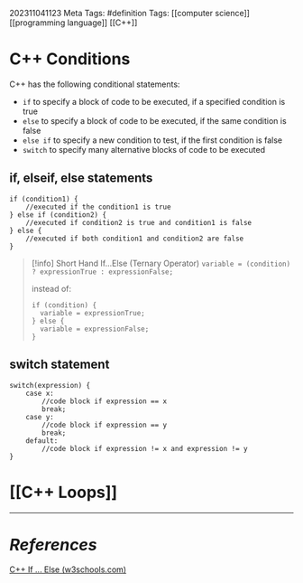 202311041123
Meta Tags: #definition 
Tags: [[computer science]] [[programming language]] [[C++]]

# C++ Conditions

C++ has the following conditional statements:
- `if` to specify a block of code to be executed, if a specified condition is true
- `else` to specify a block of code to be executed, if the same condition is false
- `else if` to specify a new condition to test, if the first condition is false
- `switch` to specify many alternative blocks of code to be executed

## if, elseif, else statements

```
if (condition1) {
	//executed if the condition1 is true
} else if (condition2) {
	//executed if condition2 is true and condition1 is false
} else {
	//executed if both condition1 and condition2 are false
}
```

>[!info] Short Hand If...Else (Ternary Operator)
>`variable = (condition) ? expressionTrue : expressionFalse;`
>
>instead of:
>
>```
>if (condition) {
>	variable = expressionTrue;
>} else {
>	variable = expressionFalse;
>}
>```

## switch statement

```
switch(expression) {
	case x:
		//code block if expression == x
		break;
	case y:
		//code block if expression == y
		break;
	default:
		//code block if expression != x and expression != y
}
```

# [[C++ Loops]]


---
# *References*

[C++ If ... Else (w3schools.com)](https://www.w3schools.com/cpp/cpp_conditions.asp)